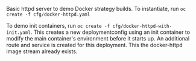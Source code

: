 Basic httpd server to demo Docker strategy builds.
To instantiate, run `oc create -f cfg/docker-httpd.yaml`

To demo init containers, run `oc create -f cfg/docker-httpd-with-init.yaml`.
This creates a new deploymentconfig using an init container to modify the main container's environment before it starts up.
An additional route and service is created for this deployment.
This the docker-httpd image stream already exists.

